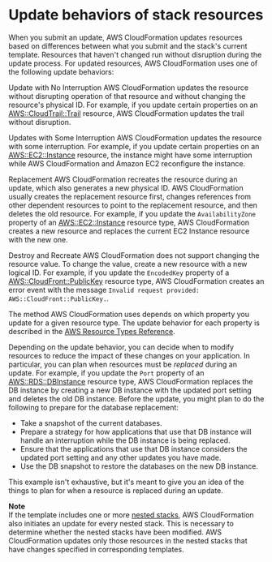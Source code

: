 # Update behaviors of stack resources<a name="using-cfn-updating-stacks-update-behaviors"></a>

When you submit an update, AWS CloudFormation updates resources based on differences between what you submit and the stack's current template\. Resources that haven't changed run without disruption during the update process\. For updated resources, AWS CloudFormation uses one of the following update behaviors:

Update with No Interruption  <a name="update-no-interrupt"></a>
AWS CloudFormation updates the resource without disrupting operation of that resource and without changing the resource's physical ID\. For example, if you update certain properties on an [AWS::CloudTrail::Trail](https://docs.aws.amazon.com/AWSCloudFormation/latest/UserGuide/aws-resource-cloudtrail-trail.html) resource, AWS CloudFormation updates the trail without disruption\.

Updates with Some Interruption  <a name="update-some-interrupt"></a>
AWS CloudFormation updates the resource with some interruption\. For example, if you update certain properties on an [AWS::EC2::Instance](https://docs.aws.amazon.com/AWSCloudFormation/latest/UserGuide/aws-properties-ec2-instance.html) resource, the instance might have some interruption while AWS CloudFormation and Amazon EC2 reconfigure the instance\.

Replacement  <a name="update-replacement"></a>
AWS CloudFormation recreates the resource during an update, which also generates a new physical ID\. AWS CloudFormation usually creates the replacement resource first, changes references from other dependent resources to point to the replacement resource, and then deletes the old resource\. For example, if you update the `AvailabilityZone` property of an [AWS::EC2::Instance](https://docs.aws.amazon.com/AWSCloudFormation/latest/UserGuide/aws-properties-ec2-instance.html) resource type, AWS CloudFormation creates a new resource and replaces the current EC2 Instance resource with the new one\.

Destroy and Recreate <a name="destroy-recreate"></a>
AWS CloudFormation does not support changing the resource value\. To change the value, create a new resource with a new logical ID\. For example, if you update the `EncodedKey` property of a [AWS::CloudFront::PublicKey](https://docs.aws.amazon.com/AWSCloudFormation/latest/UserGuide/aws-properties-cloudfront-publickey-publickeyconfig.html#cfn-cloudfront-publickey-publickeyconfig-encodedkey) resource type, AWS CloudFormation creates an error event with the message `Invalid request provided: AWS::CloudFront::PublicKey.`\.

The method AWS CloudFormation uses depends on which property you update for a given resource type\. The update behavior for each property is described in the [AWS Resource Types Reference](aws-template-resource-type-ref.md)\.

Depending on the update behavior, you can decide when to modify resources to reduce the impact of these changes on your application\. In particular, you can plan when resources must be *replaced* during an update\. For example, if you update the `Port` property of an [AWS::RDS::DBInstance](https://docs.aws.amazon.com/AWSCloudFormation/latest/UserGuide/aws-properties-rds-database-instance.html) resource type, AWS CloudFormation replaces the DB instance by creating a new DB instance with the updated port setting and deletes the old DB instance\. Before the update, you might plan to do the following to prepare for the database replacement:
+ Take a snapshot of the current databases\.
+ Prepare a strategy for how applications that use that DB instance will handle an interruption while the DB instance is being replaced\.
+ Ensure that the applications that use that DB instance considers the updated port setting and any other updates you have made\.
+ Use the DB snapshot to restore the databases on the new DB instance\.

This example isn't exhaustive, but it's meant to give you an idea of the things to plan for when a resource is replaced during an update\.

**Note**  
If the template includes one or more [nested stacks](https://docs.aws.amazon.com/AWSCloudFormation/latest/UserGuide/aws-properties-stack.html), AWS CloudFormation also initiates an update for every nested stack\. This is necessary to determine whether the nested stacks have been modified\. AWS CloudFormation updates only those resources in the nested stacks that have changes specified in corresponding templates\.
